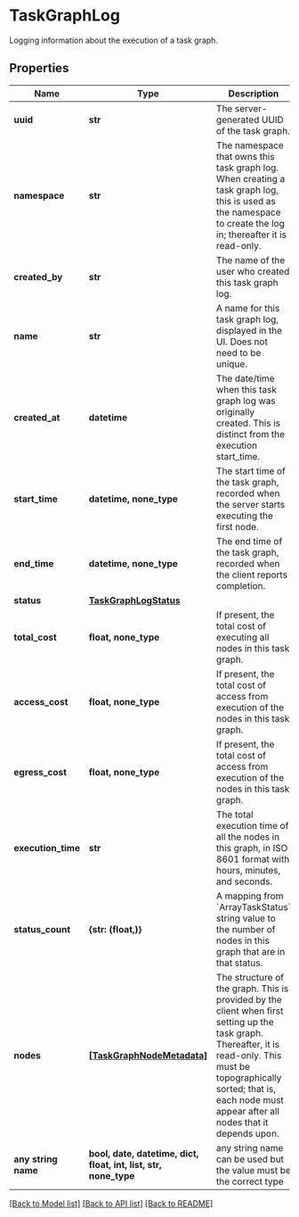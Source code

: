 # TaskGraphLog

Logging information about the execution of a task graph.

## Properties
Name | Type | Description | Notes
------------ | ------------- | ------------- | -------------
**uuid** | **str** | The server-generated UUID of the task graph. | [optional] [readonly] 
**namespace** | **str** | The namespace that owns this task graph log. When creating a task graph log, this is used as the namespace to create the log in; thereafter it is read-only.  | [optional] 
**created_by** | **str** | The name of the user who created this task graph log. | [optional] [readonly] 
**name** | **str** | A name for this task graph log, displayed in the UI. Does not need to be unique.  | [optional] 
**created_at** | **datetime** | The date/time when this task graph log was originally created. This is distinct from the execution start_time.  | [optional] [readonly] 
**start_time** | **datetime, none_type** | The start time of the task graph, recorded when the server starts executing the first node.  | [optional] [readonly] 
**end_time** | **datetime, none_type** | The end time of the task graph, recorded when the client reports completion.  | [optional] [readonly] 
**status** | [**TaskGraphLogStatus**](TaskGraphLogStatus.md) |  | [optional] 
**total_cost** | **float, none_type** | If present, the total cost of executing all nodes in this task graph.  | [optional] 
**access_cost** | **float, none_type** | If present, the total cost of access from execution of the nodes in this task graph.  | [optional] 
**egress_cost** | **float, none_type** | If present, the total cost of access from execution of the nodes in this task graph.  | [optional] 
**execution_time** | **str** | The total execution time of all the nodes in this graph, in ISO 8601 format with hours, minutes, and seconds.  | [optional] 
**status_count** | **{str: (float,)}** | A mapping from &#x60;ArrayTaskStatus&#x60; string value to the number of nodes in this graph that are in that status.  | [optional] 
**nodes** | [**[TaskGraphNodeMetadata]**](TaskGraphNodeMetadata.md) | The structure of the graph. This is provided by the client when first setting up the task graph. Thereafter, it is read-only. This must be topographically sorted; that is, each node must appear after all nodes that it depends upon.  | [optional] 
**any string name** | **bool, date, datetime, dict, float, int, list, str, none_type** | any string name can be used but the value must be the correct type | [optional]

[[Back to Model list]](../README.md#documentation-for-models) [[Back to API list]](../README.md#documentation-for-api-endpoints) [[Back to README]](../README.md)


